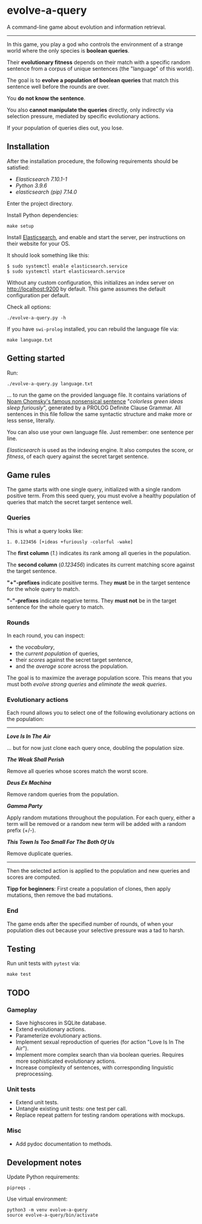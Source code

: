 # evolve-a-query

A command-line game about evolution and information retrieval.

---

In this game, you play a god who controls the environment of a strange world where the only species is **boolean queries**.

Their **evolutionary fitness** depends on their match with a specific random sentence from a corpus of unique sentences (the "language" of this world).

The goal is to **evolve a population of boolean queries** that match this sentence well before the rounds are over.

You **do not know the sentence**.

You also **cannot manipulate the queries** directly, only indirectly via selection pressure, mediated by specific evolutionary actions.

If your population of queries dies out, you lose.

## Installation

After the installation procedure, the following requirements should be satisfied:

- *Elasticsearch 7.10.1-1*
- *Python 3.9.6*
- *elasticsearch (pip) 7.14.0*

Enter the project directory.

Install Python dependencies:

```
make setup
```

Install [Elasticsearch](https://www.elastic.co/guide/en/elasticsearch/reference/current/install-elasticsearch.html),
and enable and start the server,
per instructions on their website for your OS.

It should look something like this:

```
$ sudo systemctl enable elasticsearch.service
$ sudo systemctl start elasticsearch.service
```

Without any custom configuration, this initializes an index server on <http://localhost:9200> by default.
This game assumes the default configuration per default.

Check all options:

```
./evolve-a-query.py -h
```

If you have `swi-prolog` installed, you can rebuild the language file via:

```
make language.txt
```

## Getting started

Run:

```
./evolve-a-query.py language.txt
```

... to run the game on the provided language file.
It contains variations of [Noam Chomsky's famous nonsensical sentence](https://en.wikipedia.org/wiki/Colorless_green_ideas_sleep_furiously) "*colorless green ideas sleep furiously*", generated by a PROLOG Definite Clause Grammar.
All sentences in this file follow the same syntactic structure and make more or less sense, literally.

You can also use your own language file. Just remember: one sentence per line.

*Elasticsearch* is used as the indexing engine.
It also computes the score, or *fitness*, of each query against the secret target sentence.

## Game rules

The game starts with one single query, initialized with a single random positive term.
From this seed query, you must evolve a healthy population of queries that match the secret target sentence well.

### Queries

This is what a query looks like:

```
1. 0.123456 [+ideas +furiously -colorful -wake]
```

The **first column** (*1.*) indicates its rank among all queries in the population.

The **second column** (*0.123456*) indicates its current matching score against the target sentence.

**"+"-prefixes** indicate positive terms.
They **must** be in the target sentence for the whole query to match.

**"-"-prefixes** indicate negative terms.
They **must not** be in the target sentence for the whole query to match.

### Rounds

In each round, you can inspect:

- the *vocabulary*,
- the *current population* of queries,
- their *scores* against the secret target sentence,
- and the *average score* across the population.

The goal is to maximize the average population score.
This means that you must both *evolve strong queries* and *eliminate the weak queries*.

### Evolutionary actions

Each round allows you to select one of the following evolutionary actions on the population:

---

***Love Is In The Air***

... but for now just clone each query once, doubling the population size.

***The Weak Shall Perish***

Remove all queries whose scores match the worst score.

***Deus Ex Machina***

Remove random queries from the population.

***Gamma Party***

Apply random mutations throughout the population.
For each query, either a term will be removed or a random new term will be added with a random prefix (+/-).

***This Town Is Too Small For The Both Of Us***

Remove duplicate queries.

---

Then the selected action is applied to the population and new queries and scores are computed.

**Tipp for beginners**: First create a population of clones, then apply mutations, then remove the bad mutations.

### End

The game ends after the specified number of rounds, of when your population dies out because your selective pressure was a tad to harsh.

## Testing

Run unit tests with `pytest` via:

```
make test
```

## TODO

### Gameplay

- Save highscores in SQLite database.
- Extend evolutionary actions.
- Parameterize evolutionary actions.
- Implement sexual reproduction of queries (for action "Love Is In The Air").
- Implement more complex search than via boolean queries. Requires more sophisticated evolutionary actions.
- Increase complexity of sentences, with corresponding linguistic preprocessing.

### Unit tests

- Extend unit tests.
- Untangle existing unit tests: one test per call.
- Replace repeat pattern for testing random operations with mockups.

### Misc

- Add pydoc documentation to methods.

## Development notes

Update Python requirements:

```
pipreqs .
```

Use virtual environment:

```
python3 -m venv evolve-a-query
source evolve-a-query/bin/activate
```
